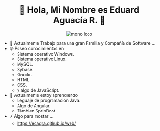 <h1 align="center"> 👋 Hola, Mi Nombre es Eduard Aguacía R. 👋 </h1>

<picture>
  <p align="center">
    <img src="https://github.com/user-attachments/assets/9dd4cc56-c002-426f-98b4-021f827f9522" alt="mono loco">
  </p>
</picture>

- 🔭 Actualmente Trabajo para una gran Familia y Compañía de Software ...
- 🤓 Poseo conocimientos en
  - Sistema operativo Windows.
  - Sistema operativo Linux.
  - MySQL.
  - Sybase.
  - Oracle.
  - HTML.
  - CSS.
  - y algo de JavaScript.
- 🌱 Actualmente estoy aprendiendo
  - Leguaje de programación Java.
  - Algo de Angular.
  - Támbien SprinBoot.
- ⚡ Algo para mostar ...
  -  https://edagra.github.io/web/
